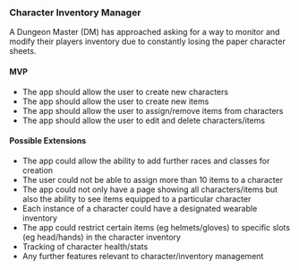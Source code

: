 ### Character Inventory Manager

A Dungeon Master (DM) has approached asking for a way to monitor and modify their players inventory due to constantly losing the paper character sheets.

#### MVP

-   The app should allow the user to create new characters
-   The app should allow the user to create new items
-   The app should allow the user to assign/remove items from characters
-   The app should allow the user to edit and delete characters/items

#### Possible Extensions

-   The app could allow the ability to add further races and classes for creation
-   The user could not be able to assign more than 10 items to a character
-   The app could not only have a page showing all characters/items but also the ability to see items equipped to a particular character
-   Each instance of a character could have a designated wearable inventory
-   The app could restrict certain items (eg helmets/gloves) to specific slots (eg head/hands) in the character inventory
-   Tracking of character health/stats
-   Any further features relevant to character/inventory management
